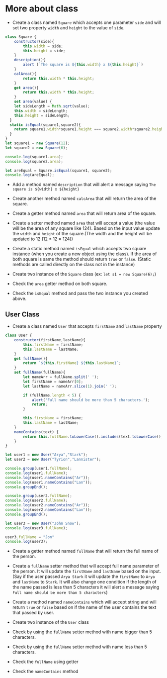 # More about class

- Create a class named `Square` which accepts one parameter `side` and will set two property `width` and `height` to the value of `side`.

```js
class Square {
    constructor(side){
        this.width = side;
        this.height = side;
    }
    description(){
        alert (`The square is ${this.width} x ${this.height}`)
    }
    calArea(){
        return this.width * this.height;
    }
    get area(){
        return this.width * this.height;
    }
    set area(value) {
    let sideLength = Math.sqrt(value);
    this.width = sideLength;
    this.height = sideLength;
  }
  static isEqual(square1,square2){
    return square1.width*square1.height === square2.width*square2.height;
  }
}
let square1 = new Square(12);
let square2 = new Square(6);

console.log(square1.area);
console.log(square2.area);

let areEqual = Square.isEqual(square1, square2);
console.log(areEqual);

```

- Add a method named `description` that will alert a message saying `The square is ${width} x ${height}`

- Create another method named `calcArea` that will return the area of the square.

- Create a getter method named `area` that will return area of the square.

- Create a setter method named `area` that will accept a value (the value will be the area of any square like 124). Based on the input value update the `width` and `height` of the square.(The width and the height will be updated to 12 (12 \* 12 = 124))


- Create a static method named `isEqual` which accepts two square instance (when you create a new object using the class). If the area of both square is same the method should return `true` or `false`. (Static methods are called directly on the class not in the instance)

- Create two instance of the `Square` class (ex: `let s1 = new Square(6);`)

- Check the `area` getter method on both square.

- Check the `isEqual` method and pass the two instance you created above.

## User Class

- Create a class named `User` that accepts `firstName` and `lastName` property
```js
class User {
    constructor(firstName,lastName){
        this.firstName = firstName;
        this.lastName = lastName;
    }
    get fullName(){
        return `${this.firstName} ${this.lastName}`;
    }
    set fullName(fullName){
        let nameArr = fullName.split(' ');
        let firstName = nameArr[0];
        let lastName = nameArr.slice(1).join(' ');

        if (fullName.length < 5) {
            alert('Full name should be more than 5 characters.');
            return;
        }

        this.firstName = firstName;
        this.lastName = lastName;
    }
    nameContains(text) {
        return this.fullName.toLowerCase().includes(text.toLowerCase());
    }
}

let user1 = new User("Arya","Stark");
let user2 = new User("Tyrion","Lannister");

console.group(user1.fullName);
console.log(user1.fullName);
console.log(user1.nameContains("Ar"));
console.log(user1.nameContains("Lan"));
console.groupEnd();

console.group(user2.fullName);
console.log(user2.fullName);
console.log(user2.nameContains("Ar"));
console.log(user2.nameContains("Lan"));
console.groupEnd();

let user3 = new User("John Snow");
console.log(user3.fullName);

user3.fullName = "Jon"
console.log(user3);
```
- Create a getter method named `fullName` that will return the full name of the person.

- Create a `fullName` setter method that will accept full name parameter of the person. It will update the `firstName` and `lastName` based on the input. (Say if the user passed `Arya Stark` it will update the `firstName` to `Arya` and `lastName` to `Stark`. It will also change one condition if the length of the name passed is less than 5 characters it will alert a message saying `Full name should be more than 5 characters`)

- Create a method named `nameContains` which will accept string and will return `true` or `false` based on if the name of the user contains the text that passed by user.

- Create two instance of the `User` class

- Check by using the `fullName` setter method with name bigger than 5 characters.

- Check by using the `fullName` setter method with name less than 5 characters.

- Check the `fullName` using getter

- Check the `nameContains` method
